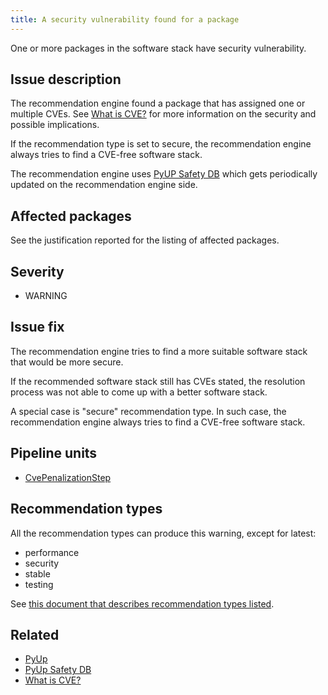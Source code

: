 ```yaml
---
title: A security vulnerability found for a package
---
```


One or more packages in the software stack have security vulnerability.

## Issue description

The recommendation engine found a package that has assigned one or multiple
CVEs. See [What is CVE?][3] for more information on the security and possible
implications.

If the recommendation type is set to secure, the recommendation engine always
tries to find a CVE-free software stack.

The recommendation engine uses [PyUP Safety DB][2] which gets periodically
updated on the recommendation engine side.

## Affected packages

See the justification reported for the listing of affected packages.

## Severity

 * WARNING

## Issue fix

The recommendation engine tries to find a more suitable software stack that
would be more secure.

If the recommended software stack still has CVEs stated, the resolution process
was not able to come up with a better software stack.

A special case is "secure" recommendation type. In such case, the
recommendation engine always tries to find a CVE-free software stack.

## Pipeline units

 * [CvePenalizationStep](https://thoth-station.ninja/docs/developers/adviser/thoth.adviser.steps.html#thoth.adviser.steps.CvePenalizationStep)

## Recommendation types

All the recommendation types can produce this warning, except for latest:

 * performance
 * security
 * stable
 * testing

See [this document that describes recommendation types
listed](http://thoth-station.ninja/recommendation-types).

## Related

 * [PyUp][1]
 * [PyUp Safety DB][2]
 * [What is CVE?][3]

[1]: https://pyup.io/
[2]: https://github.com/pyupio/safety-db
[3]: https://www.redhat.com/en/topics/security/what-is-cve

